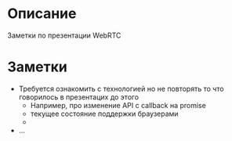 # Описание
Заметки по презентации WebRTC

# Заметки
* Требуется ознакомить с технологией но не повторять то что говорилось в презентацих до этого
    * Например, про изменение API c callback на promise
    * текущее состояние поддержки браузерами
    * 
* ...

